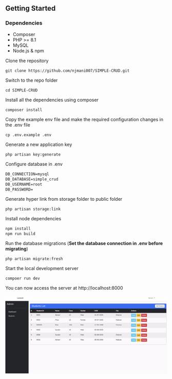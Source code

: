 ## Getting Started

### Dependencies

- Composer
- PHP >= 8.1
- MySQL
- Node.js & npm

Clone the repository

    git clone https://github.com/njmani007/SIMPLE-CRUD.git

Switch to the repo folder

    cd SIMPLE-CRUD

Install all the dependencies using composer

    composer install

Copy the example env file and make the required configuration changes in the .env file

    cp .env.example .env

Generate a new application key

    php artisan key:generate

Configure database in .env

    DB_CONNECTION=mysql
    DB_DATABASE=simple_crud
    DB_USERNAME=root
    DB_PASSWORD=

Generate hyper link from storage folder to public folder

    php artisan storage:link

Install node dependencies

    npm install
    npm run build

Run the database migrations (**Set the database connection in .env before migrating**)

    php artisan migrate:fresh

Start the local development server

    compoer run dev

You can now access the server at http://localhost:8000


![Student CRUD](screenshots/dashboard.png)
